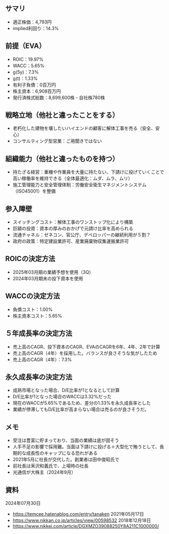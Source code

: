 ## サマリ
- 適正株価：4,793円
- implied利回り：14.3%

## 前提（EVA）
- ROIC：19.97%
- WACC：5.65%
- g(5y)：7.3%
- g(t)：1.33%
- 有利子負債：0百万円
- 株主資本：6,908百万円
- 発行済株式総数：8,699,600株 - 自社株780株

## 戦略立地（他社と違ったことをする）
- 老朽化した建物を壊したいハイエンドの顧客に解体工事を売る（安全、安心）
- コンサルティング型営業：ご用聞きではない

## 組織能力（他社と違ったものを持つ）
- 持たざる経営：重機や作業員を大量に持たない、下請けに投げていくことで高い稼働率を維持できる（全体最適化：ムダ、ムラ、ムリ）
- 施工管理能力と安全管理体制：労働安全衛生マネジメントシステム（ISO45001）を整備

## 参入障壁
- スイッチングコスト：解体工事のワンストップ化により構築
- 巨額の投資：資本の厚みのおかげで元請け比率を高められる
- 流通チャネル：ゼネコン、官公庁、デベロッパーの継続利用が５割？
- 政府の政策：特定建設業許可、産業廃棄物収集運搬業許可

## ROICの決定方法
- 2025年03月期の業績予想を使用（3Q）
- 2024年03月期末の投下資本を使用

## WACCの決定方法
- 負債コスト：1.00%
- 株主資本コスト：5.65%

## ５年成長率の決定方法
- 売上高のCAGR、投下資本のCAGR、EVAのCAGRを6年、4年、2年で計算
- 売上高のCAGR（4年）を採用した。バランスが良さそうな気がしたため
- 売上高のCAGR（4年）：7.3%

## 永久成長率の決定方法
- 成熟市場となった場合、D/E比率が1となるとして計算
- D/E比率が1となった場合のWACCは3.32%だった
- 現在のWACCが5.65%であるため、差分の1.33%を永久成長率とした
- 業績が停滞してもD/E比率が高まらない場合は売るのが良さそうだ。

## メモ
- 受注は豊富に貯まっており、当面の業績は底が固そう
- 人手不足の影響で採用難。当面は下請けに投げる＋大型化で賄うとして、長期的な成長性のキャップになる恐れがある
- 2021年5月に社長が交代した。創業者は田中俊昭氏で
- 前社長は釆沢和義氏で、上場時の社長
- 光通信が大株主（2024年9月）

## 資料
2024年07月30日
- https://temcee.hatenablog.com/entry/tanaken
2021年05月17日
- https://www.nikkan.co.jp/articles/view/00598532
2018年12月18日
- https://www.nikkei.com/article/DGXMZO39088250Y8A211C1000000/